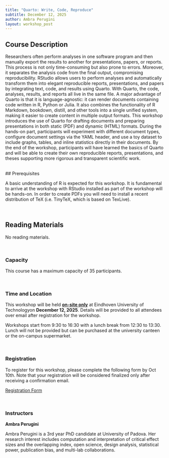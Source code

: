 ```yaml
---
title: "Quarto: Write, Code, Reproduce"
subtitle: December 12, 2025
author: Ambra Perugini
layout: workshop_post
---
```


## Course Description

Researchers often perform analyses in one software program and then manually export the results to another for presentations, papers, or reports. This process is not only time-consuming but also prone to errors. Moreover, it separates the analysis code from the final output, compromising reproducibility. RStudio allows users to perform analyses and automatically transform them into elegant reproducible reports, presentations, and papers by integrating text, code, and results using Quarto. With Quarto, the code, analyses, results, and reports all live in the same file. A major advantage of Quarto is that it is language-agnostic: it can render documents containing code written in R, Python or Julia. It also combines the functionality of R Markdown, bookdown, distill, and other tools into a single unified system, making it easier to create content in multiple output formats. 
This workshop introduces the use of Quarto for drafting documents and preparing presentations in both static (PDF) and dynamic (HTML) formats. During the hands-on part, participants will experiment with different document types, configure document settings via the YAML header, and use a toy dataset to include graphs, tables, and inline statistics directly in their documents. By the end of the workshop, participants will have learned the basics of Quarto and will be able to create their own reproducible reports, presentations, and theses supporting more rigorous and transparent scientific work.

<br>
## Prerequisites

A basic understanding of R is expected for this workshop. It is fundamental to arrive at the workshop with RStudio installed as part of the workshop will be hands-on. In order to create PDFs you will need to install a recent distribution of TeX (i.e. TinyTeX, which is based on TexLive). 

<br>

## Reading Materials

No reading materials.

<br>

### Capacity

This course has a maximum capacity of 35 participants.

<br>

### Time and Location

This workshop will be held <ins>**on-site only**</ins> at Eindhoven University of Technologyon **December 12, 2025**. Details will be provided to all attendees over email after registration for the workshop.

Workshops start from 9:30 to 16:30 with a lunch break from 12:30 to 13:30. Lunch will not be provided but can be purchased at the university canteen or the on-campus supermarket. 

<br>

### Registration

To register for this workshop, please complete the following form by Oct 10th. Note that your registration will be considered finalized only after receiving a confirmation email.

[Registration Form](https://forms.office.com/Pages/ResponsePage.aspx?id=R_J9zM5gD0qddXBM9g78ZP_Kihp-VglPgWom9gajHXdUOVdCUzVDMkUzRjExSUU3WVZTR0hBSFE0RC4u)


<br>

### Instructors

**Ambra Perugini**

Ambra Perugini is a 3rd year PhD candidate at University of Padova. Her research interest includes computation and interpretation of critical effect sizes and the overlapping index, open science, design analysis, statistical power, publication bias, and multi-lab collaborations.
